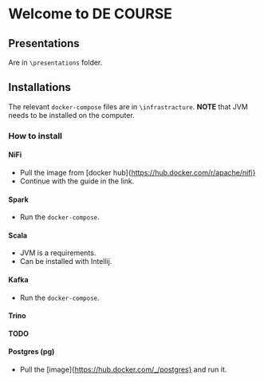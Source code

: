 # Welcome to DE COURSE

## Presentations
Are in `\presentations` folder.

## Installations
The relevant `docker-compose` files are in `\infrastracture`.
**NOTE** that JVM needs to be installed on the computer.

### How to install

#### NiFi
- Pull the image from [docker hub]{https://hub.docker.com/r/apache/nifi}
- Continue with the guide in the link.

#### Spark
- Run the `docker-compose`.

#### Scala
- JVM is a requirements.
- Can be installed with Intellij.

#### Kafka
- Run the `docker-compose`.

#### Trino
**TODO**

#### Postgres (pg)
- Pull the [image]{https://hub.docker.com/_/postgres} and run it.